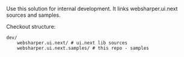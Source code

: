Use this solution for internal development.  It links
websharper.ui.next sources and samples.

Checkout structure:

    dev/
        websharper.ui.next/ # ui.next lib sources
        websharper.ui.next.samples/ # this repo - samples

